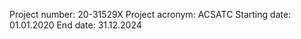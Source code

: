 Project number:   20-31529X
Project acronym: 	ACSATC
Starting date: 	01.01.2020
End date: 	31.12.2024
